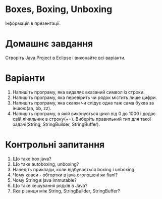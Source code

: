 # Boxes, Boxing, Unboxing

Інформація в презентації.

# Домашнє завдання

Створіть Java Project в Eclipse і виконайте всі варіанти.

# Варіанти

1. Напишіть програму, яка видаляє вказаний символ із строки.
2. Напишіть програму, яка перевірить чи рядок містить лише цифри.
3. Напишіть програму, яка скажи чи слідує одна таж сама буква за іншою(aa, bb, zz).
4. Напишіть програму, в якій виконується цикл від 0 до 1000 і додає свій лічильник в строку(+=). Виберіть правильний тип для такої задачі(String, StringBuilder, StringBuffer).

# Контрольні запитання

1. Що таке box java?
2. Що таке autoboxing, unboxing?
3. Наведіть приклади, коли відбувається boxing і unboxing.
4. Чому класи - обгортки в java оголошені як fianl?
5. Чому String в java immutable?
6. Що таке кешування рядків в Java?
7. Яка різниця між String, StringBuilder, StringBuffer?